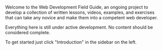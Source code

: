 Welcome to the Web Development Field Guide, an ongoing project to develop a collection of written lessons, videos, examples, and exercises that can take any novice and make them into a competent web developer.

Everything here is still under active development. No content should be considered complete.

To get started just click "Introduction" in the sidebar on the left.